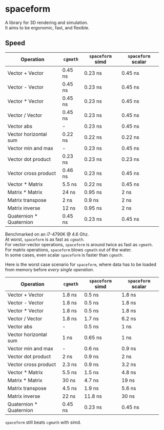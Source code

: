 # spaceform

A library for 3D rendering and simulation.  
It aims to be ergonomic, fast, and flexible.

## Speed

Operation               | `cgmath`  | `spaceform` simd | `spaceform` scalar
------------------------|-----------|------------------|-------------------
Vector + Vector         | 0.45 ns   | 0.23 ns          | 0.45 ns
Vector - Vector         | 0.45 ns   | 0.23 ns          | 0.45 ns
Vector * Vector         | 0.45 ns   | 0.23 ns          | 0.45 ns
Vector / Vector         | 0.45 ns   | 0.23 ns          | 0.45 ns
Vector abs              | -         | 0.23 ns          | 0.45 ns
Vector horizontal sum   | 0.22 ns   | 0.22 ns          | 0.22 ns
Vector min and max      | -         | 0.23 ns          | 0.45 ns
Vector dot product      | 0.23 ns   | 0.23 ns          | 0.23 ns
Vector cross product    | 0.46 ns   | 0.23 ns          | 0.45 ns
Vector * Matrix         | 5.5 ns    | 0.22 ns          | 0.45 ns
Matrix * Matrix         | 24 ns     | 0.95 ns          | 2 ns
Matrix transpose        | 2 ns      | 0.9 ns           | 2 ns
Matrix inverse          | 12 ns     | 0.95 ns          | 2 ns
Quaternion * Quaternion | 0.45 ns   | 0.23 ns          | 0.45 ns

Benchmarked on an i7-4790K @ 4.6 Ghz.  
At worst, `spaceform` is as fast as `cgmath`.  
For vector-vector operations, `spaceform` is around twice as fast as `cgmath`.  
For matrix operations, `spaceform` blows `cgmath` out of the water.  
In some cases, even scalar `spaceform` is faster than `cgmath`.  
  
Here is the worst case scenario for `spaceform`, where data has to be loaded from memory before *every single operation*.

Operation               | `cgmath`  | `spaceform` simd | `spaceform` scalar
------------------------|-----------|------------------|-------------------
Vector + Vector         | 1.8 ns    | 0.5 ns           | 1.8 ns
Vector - Vector         | 1.8 ns    | 0.5 ns           | 1.8 ns
Vector * Vector         | 1.8 ns    | 0.5 ns           | 1.8 ns
Vector / Vector         | 1.8 ns    | 1.7 ns           | 6.2 ns
Vector abs              | -         | 0.5 ns           | 1 ns
Vector horizontal sum   | 1 ns      | 0.65 ns          | 1 ns
Vector min and max      | -         | 0.6 ns           | 0.9 ns
Vector dot product      | 2 ns      | 0.9 ns           | 2 ns
Vector cross product    | 2.3 ns    | 0.9 ns           | 3.2 ns
Vector * Matrix         | 5.5 ns    | 1.5 ns           | 4.8 ns
Matrix * Matrix         | 30 ns     | 4.7 ns           | 19 ns
Matrix transpose        | 4.5 ns    | 1.9 ns           | 5.6 ns
Matrix inverse          | 22 ns     | 11.8 ns          | 30 ns
Quaternion * Quaternion | 0.45 ns   | 0.23 ns          | 0.45 ns

`spaceform` still beats `cgmath` with simd.
